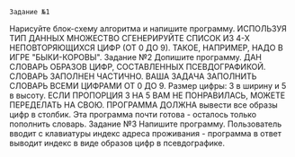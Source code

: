     Задание №1
Нарисуйте блок-схему алгоритма и напишите программу.
ИСПОЛЬЗУЯ ТИП ДАННЫХ МНОЖЕСТВО СГЕНЕРИРУЙТЕ СПИСОК ИЗ 4-Х НЕПОВТОРЯЮЩИХСЯ ЦИФР (ОТ 0 ДО 9). ТАКОЕ, НАПРИМЕР, НАДО В ИГРЕ "БЫКИ-КОРОВЫ".
    Задание №2
Допишите программу.
ДАН СЛОВАРЬ ОБРАЗОВ ЦИФР, СОСТАВЛЕННЫХ ПСЕВДОГРАФИКОЙ. СЛОВАРЬ ЗАПОЛНЕН ЧАСТИЧНО. ВАША ЗАДАЧА ЗАПОЛНИТЬ СЛОВАРЬ ВСЕМИ ЦИФРАМИ ОТ 0 ДО 9. Размер цифры: 3 в ширину и 5 в высоту.
ЕСЛИ ПРОПОРЦИЯ 3 НА 5 ВАМ НЕ ПОНРАВИЛАСЬ, МОЖЕТЕ ПЕРЕДЕЛАТЬ НА СВОЮ.
ПРОГРАММА ДОЛЖНА вывести все образы цифр в столбик. Эта программа почти готова - осталось только пополнить словарь.
    Задание №3
Напишите программу.
Пользователь вводит с клавиатуры индекс адреса проживания - программа в ответ выводит индекс в виде образов цифр в псевдографике.